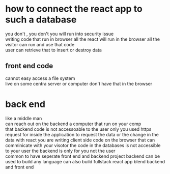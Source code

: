 
# how to connect the react app to such a database 

you don't  ,  you don't  you will run into security issue  
writing code that run in   browser all the react will run in the browser all the visitor can run and  use that code  
user can retrieve that to insert or destroy data 
## front end code 
 cannot easy access a file system  
 live on some centra server or computer 
 don't have that in the browser 

# back end 
like a middle man  
can reach out on the backend  a computer  that run on your comp  
that backend code is  not accessoable to  the user only you 
used https request for inside the application to request the data or the change in the data 
with react you are writing client side code on the browser that can comminicate with your visotor 
the code in the databases is not accessible to your user  the backend is only for you  not the user  
common to have seperate front end and backend project 
backend can be used to build any language 
can also build fullstack react  app   blend backend and   front end  
